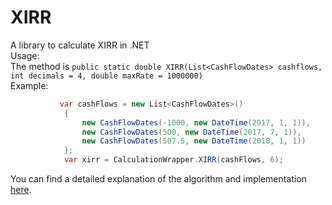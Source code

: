 # XIRR
A library to calculate XIRR in .NET\
Usage:\
The method is `public static double XIRR(List<CashFlowDates> cashflows, int decimals = 4, double maxRate = 1000000)`\
Example:
```cs
           var cashFlows = new List<CashFlowDates>()
            {
                new CashFlowDates(-1000, new DateTime(2017, 1, 1)),
                new CashFlowDates(500, new DateTime(2017, 7, 1)),
                new CashFlowDates(507.5, new DateTime(2018, 1, 1))
            };
            var xirr = CalculationWrapper.XIRR(cashFlows, 6);

```

You can find a detailed explanation of the algorithm and implementation [here](https://www.klearlending.com/en/Blog/Articles/XIRR-demystified).
